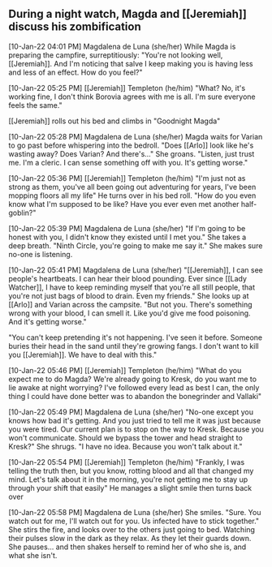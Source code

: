 ## During a night watch, Magda and [[Jeremiah]] discuss his zombification

[10-Jan-22 04:01 PM] Magdalena de Luna (she/her)
While Magda is preparing the campfire, surreptitiously: "You're not looking well, [[Jeremiah]]. And I'm noticing that salve I keep making you is having less and less of an effect. How do you feel?"

[10-Jan-22 05:25 PM] [[Jeremiah]] Templeton (he/him)
"What? No, it's working fine, I don't think Borovia agrees with me is all. I'm sure everyone feels the same."

[[Jeremiah]] rolls out his bed and climbs in "Goodnight Magda"

[10-Jan-22 05:28 PM] Magdalena de Luna (she/her)
Magda waits for Varian to go past before whispering into the bedroll. "Does [[Arlo]] look like he's wasting away? Does Varian? And there's..." She groans. "Listen, just trust me. I'm a cleric. I can sense something off with you. It's getting worse."

[10-Jan-22 05:36 PM] [[Jeremiah]] Templeton (he/him)
"I'm just not as strong as them, you've all been going out adventuring for years, I've been mopping floors all my life" He turns over in his bed roll. "How do you even know what I'm supposed to be like? Have you ever even met another half-goblin?"

[10-Jan-22 05:39 PM] Magdalena de Luna (she/her)
"If I'm going to be honest with you, I didn't know they existed until I met you." She takes a deep breath. "Ninth Circle, you're going to make me say it." She makes sure no-one is listening.

[10-Jan-22 05:41 PM] Magdalena de Luna (she/her)
"[[Jeremiah]], I can see people's heartbeats. I can hear their blood pounding. Ever since [[Lady Watcher]], I have to keep reminding myself that you're all still people, that you're not just bags of blood to drain. Even my friends." She looks up at [[Arlo]] and Varian across the campsite. "But not you. There's something wrong with your blood, I can smell it. Like you'd give me food poisoning. And it's getting worse."

"You can't keep pretending it's not happening. I've seen it before. Someone buries their head in the sand until they're growing fangs. I don't want to kill you [[Jeremiah]]. We have to deal with this."

[10-Jan-22 05:46 PM] [[Jeremiah]] Templeton (he/him)
"What do you expect me to do Magda? We're already going to Kresk, do you want me to lie awake at night worrying? I've followed every lead as best I can, the only thing I could have done better was to abandon the bonegrinder and Vallaki"

[10-Jan-22 05:49 PM] Magdalena de Luna (she/her)
"No-one except you knows how bad it's getting. And you just tried to tell me it was just because you were tired. Our current plan is to stop on the way to Kresk. Because you won't communicate. Should we bypass the tower and head straight to Kresk?" She shrugs. "I have no idea. Because you won't talk about it."

[10-Jan-22 05:54 PM] [[Jeremiah]] Templeton (he/him)
"Frankly, I was telling the truth then, but you know, rotting blood and all that changed my mind. Let's talk about it in the morning, you're not getting me to stay up through your shift that easily" He manages a slight smile then turns back over

[10-Jan-22 05:58 PM] Magdalena de Luna (she/her)
She smiles. "Sure. You watch out for me, I'll watch out for you. Us infected have to stick together." She stirs the fire, and looks over to the others just going to bed. Watching their pulses slow in the dark as they relax. As they let their guards down. She pauses... and then shakes herself to remind her of who she is, and what she isn't.